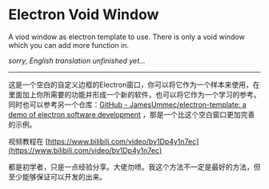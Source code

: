 # Electron Void Window

A viod window as electron template to use. There is only a void window which you can add more function in.

*sorry, English translation unfinished yet...*

---

这是一个空白的自定义边框的Electron窗口，你可以将它作为一个样本来使用，在里面加上你所需要的功能并形成一个新的软件，也可以将它作为一个学习的参考。同时也可以参考另一个仓库：[GitHub - JamesUmmec/electron-template: a demo of electron software development](https://github.com/JamesUmmec/electron-template) ，那是一个比这个空白窗口更加完善的示例。

视频教程在 [https://www.bilibili.com/video/bv1Dp4y1n7ec](https://www.bilibili.com/video/bv1Dp4y1n7ec)

都是初学者，只是一点经验分享。大佬勿喷。我这个方法不一定是最好的方法，但至少能够保证可以开发的出来。